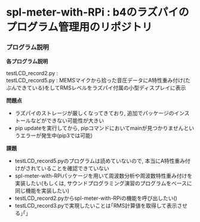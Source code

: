 # spl-meter-with-RPi : b4のラズパイのプログラム管理用のリポジトリ  
  
### プログラム説明  
**各プログラム説明**  

testLCD_record2.py :   
testLCD_record5.py : MEMSマイクから拾った音圧データにA特性重み付け(たぶんできている)をしてRMSレベルをラズパイ付属の小型ディスプレイに表示  
  
**問題点**  
  
* ラズパイのストレージが厳しくなってきており, 追加でパッケージのインストールなどができない可能性が大きい  
* pip updateを実行してから, pipコマンドにおいてmainが見つかりませんというエラーが発生中(pip3では可能)
  
**課題**  
  
* testLCD_record5.pyのプログラムは読めていないので, 本当にA特性重み付けがされていることを確認できていない  
* spl-meter-with-RPiパッケージを用いて周波数分析や周波数特性重み付けを実装したい(もしくは, サウンドプログラミング演習のプログラムをベースに同じ機能を実装したい)  
* testLCD_record2.pyからspl-meter-with-RPiの機能を呼び出したい()  
* testLCD_record3.pyで実現したいことは｢RMS計算値を取得して表示させる｣｢｣  
